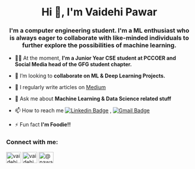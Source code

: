 <h1 align="center">Hi 👋, I'm Vaidehi Pawar</h1>
<h3 align="center">I'm a computer engineering student. I'm a ML enthusiast who is always eager to collaborate with like-minded individuals to further explore the possibilities of machine learning.</h3>

- 👩‍🎓 At the moment, **I'm a Junior Year CSE student at PCCOER and Social Media head of the GFG student chapter.**

- 👯 I’m looking to **collaborate on ML & Deep Learning Projects.**

- 📝 I regularly write articles on [Medium](Medium)

- 💬 Ask me about **Machine Learning & Data Science related stuff**

- 📫 How to reach me [![Linkedin Badge](https://img.shields.io/badge/-LinkedIn-blue?style=flat-square&logo=Linkedin&logoColor=white&link=)](https://www.linkedin.com/in/vaidehi-pawar-10b48b213/) 
, [![Gmail Badge](https://img.shields.io/badge/-Gmail-c14438?style=flat-square&logo=Gmail&logoColor=white&link=mailto:shuklaraghav321.com)](mailto:pawar.vaidehi613@gmail.com)

- ⚡ Fun fact **I'm Foodie!!**

<h3 align="left">Connect with me:</h3>
<p align="left">
<a href="https://twitter.com/vaidehi613" target="blank"><img align="center" src="https://raw.githubusercontent.com/rahuldkjain/github-profile-readme-generator/master/src/images/icons/Social/twitter.svg" alt="vaidehi613" height="30" width="40" /></a>
<a href="https://www.linkedin.com/in/vaidehi-pawar-10b48b213/ " target="blank"><img align="center" src="https://raw.githubusercontent.com/rahuldkjain/github-profile-readme-generator/master/src/images/icons/Social/linked-in-alt.svg" alt="vaidehi pawar" height="30" width="40" /></a>
<a href="https://medium.com/@pawar.vaidehi613" target="blank"><img align="center" src="https://raw.githubusercontent.com/rahuldkjain/github-profile-readme-generator/master/src/images/icons/Social/medium.svg" alt="@pawar vaidehi" height="30" width="40" /></a>
</p>

